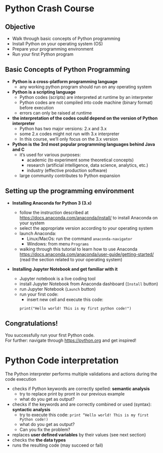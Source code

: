 # Python Crash Course

## Objective
- Walk through basic concepts of Python programming
- Install Python on your operating system (OS)
- Prepare your programming environment
- Run your first Python program

## Basic Concepts of Python Programming
- **Python is a cross-platform programming language**
  * any working python program should run on any operating system
- **Python is a scripting language**
  * Python codes (scripts) are interpreted at runtime by an interpreter
  * Python codes are not compiled into code machine (binary format) before execution
  * errors can only be raised at runtime
- **the interpretation of the codes could depend on the version of Python interpreter**
  * Python has two major versions: 2.x and 3.x
  * some 2.x codes might not run with 3.x interpreter
  * In this course, we’ll only focus on the 3.x version
- **Python is the 3rd most popular programming languages behind Java and C**
  * it’s used for various purposes:
    - academic (to experiment some theoretical concepts)
    - research (artificial intelligence, data science, analytics, etc.)
    - industry (effective production software)
  * large community contributes to Python expansion

## Setting up the programming environment

- **Installing Anaconda for Python 3 (3.x)**
    * follow the instruction described at https://docs.anaconda.com/anaconda/install/ to install Anaconda on your system
    * select the appropriate version according to your operating system
    * launch Anaconda:
      - Linux/MacOs: run the command `anaconda-navigator`
      - Windows: from menu `Programs`
    * walking through this tutorial to learn how to use Anaconda https://docs.anaconda.com/anaconda/user-guide/getting-started/ (read the section related to your operating system)
  
- **Installing Jupyter Notebook and get familiar with it**
    * Jupyter notebook is a live coding tool
    * install Jupyter Notebook from Anaconda dashboard (`Install` button)
    * run Jupyter Notebook (`Launch` button)
    * run your first code:
        - insert new cell and execute this code:
        ```
        print("Hello world! This is my first python code!")
        ```
## Congratulations! 
You successfully run your first Python code.  
For further: navigate through https://python.org and get inspired!


# Python Code interpretation

The Python interpreter performs multiple validations and actions during the code execution
* checks if Python keywords are correctly spelled: **semantic analysis**
    - try to replace print by pront in our previous example
    - what do you get as output?
* checks if the keywords and are correctly combined or used (syntax): **syntactic analysis**
    - try to execute this code:  `print “Hello world! This is my first Python code!)`
    - what do you get as output?
    - Can you fix the problem?
* replaces **user defined variables** by their values (see next section)
* checks the **the data types**
* runs the resulting code (may succeed or fail)
